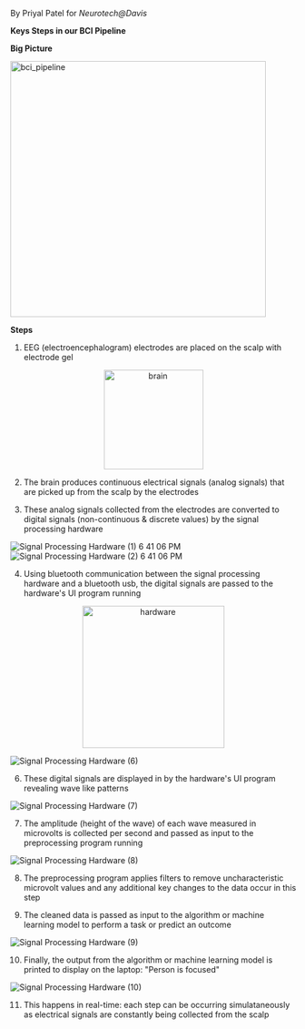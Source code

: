 By Priyal Patel for _Neurotech@Davis_

**Keys Steps in our BCI Pipeline**

**Big Picture**

<img width="450" alt="bci_pipeline" src="https://github.com/user-attachments/assets/5e473367-c437-4a60-8481-8a784c220734">

**Steps**

1. EEG (electroencephalogram) electrodes are placed on the scalp with electrode gel

<p align="center"> <img width="175" alt="brain" src="https://github.com/user-attachments/assets/8a7edc8e-9924-4d02-ab2c-f3a48bcf4918"/> </p>

2. The brain produces continuous electrical signals (analog signals) that are picked up from the scalp by the electrodes

3. These analog signals collected from the electrodes are converted to digital signals (non-continuous & discrete values) by the signal processing hardware

![Signal Processing Hardware (1) 6 41 06 PM](https://github.com/user-attachments/assets/21560fcf-f858-4130-83fd-004b29ec5057)
![Signal Processing Hardware (2) 6 41 06 PM](https://github.com/user-attachments/assets/ae475146-384d-4a9a-826f-a9504bf5aae1)

4. Using bluetooth communication between the signal processing hardware and a bluetooth usb, the digital signals are passed to the hardware's UI program running

<p align="center"> <img width="250" alt="hardware" src="https://github.com/user-attachments/assets/6389092b-6abe-4b12-8ae6-fb55205d686c"/> </p>

![Signal Processing Hardware (6)](https://github.com/user-attachments/assets/69483fd9-e502-46c2-97a6-027a5d90a3ea)

6. These digital signals are displayed in by the hardware's UI program revealing wave like patterns

![Signal Processing Hardware (7)](https://github.com/user-attachments/assets/5ad9f2d4-3d49-449e-9ddd-5ab087c8f433)


7. The amplitude (height of the wave) of each wave measured in microvolts is collected per second and passed as input to the preprocessing program running

![Signal Processing Hardware (8)](https://github.com/user-attachments/assets/f5d9950e-5e3b-44e1-9738-f719c2521e22)

8. The preprocessing program applies filters to remove uncharacteristic microvolt values and any additional key changes to the data occur in this step

9. The cleaned data is passed as input to the algorithm or machine learning model to perform a task or predict an outcome

![Signal Processing Hardware (9)](https://github.com/user-attachments/assets/a112eea7-2cf1-436f-86ad-f1b726cc81c4)

10. Finally, the output from the algorithm or machine learning model is printed to display on the laptop: "Person is focused"

![Signal Processing Hardware (10)](https://github.com/user-attachments/assets/5cf07775-531e-476e-b08b-355b2a4de6b3)


11. This happens in real-time: each step can be occurring simulataneously as electrical signals are constantly being collected from the scalp
